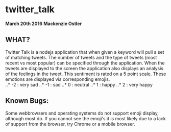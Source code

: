
twitter_talk    
==============
**March 20th 2016**
**Mackenzie Ostler**


WHAT?
-------
Twitter Talk is a nodejs application that when given a keyword will pull a set of matching tweets.  The number of tweets and the type of tweets (most recent vs most popular) can be specified through the application.  When the tweets are displayed to the screen the application also displays an analysis of the feelings in the tweet.  This sentiment is rated on a 5 point scale.  These emotions are displayed via corresponding emojis.  
..*  -2 : very sad 
..*  -1 : sad
..*  0  : neutral
..*  1  : happy
..*  2  : very happy
  
Known Bugs:
-----------
  Some webbrowsers and operating systems do not support emoji display, although most do.  If you cannot see the emoji's it is most likely due to a lack of support from the browser, try Chrome or a mobile browser.
  
  
